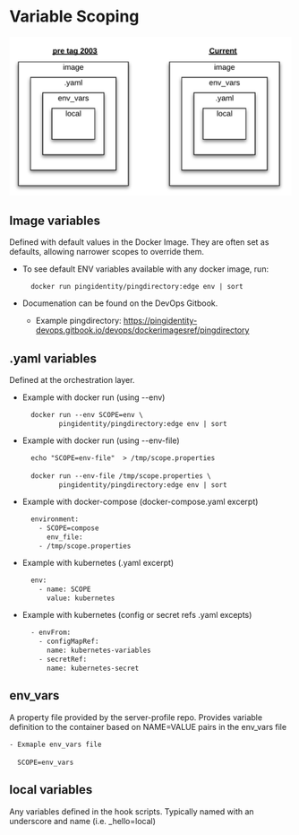 # Variable Scoping

![Variable Scoping](images/variableScoping-1.png)

## Image variables 
Defined with default values in the Docker Image.  They are often set as defaults, allowing narrower scopes to override them.

* To see default ENV variables available with any docker image, run:

        docker run pingidentity/pingdirectory:edge env | sort

* Documenation can be found on the DevOps Gitbook.

  * Example pingdirectory: https://pingidentity-devops.gitbook.io/devops/dockerimagesref/pingdirectory

## .yaml variables
Defined at the orchestration layer. 

* Example with docker run (using --env)

        docker run --env SCOPE=env \
               pingidentity/pingdirectory:edge env | sort
      
* Example with docker run (using --env-file)

        echo "SCOPE=env-file"  > /tmp/scope.properties

        docker run --env-file /tmp/scope.properties \
               pingidentity/pingdirectory:edge env | sort
   
* Example with docker-compose (docker-compose.yaml excerpt)

        environment:
          - SCOPE=compose
            env_file:
          - /tmp/scope.properties

* Example with kubernetes (.yaml excerpt)

        env:
          - name: SCOPE
            value: kubernetes

* Example with kubernetes  (config or secret refs .yaml excepts)

        - envFrom:
          - configMapRef:
            name: kubernetes-variables
          - secretRef:
            name: kubernetes-secret

## env_vars 
A property file provided by the server-profile repo.  Provides variable definition to the container based on NAME=VALUE pairs in the env_vars file

    - Exmaple env_vars file

      SCOPE=env_vars

## local variables 
Any variables defined in the hook scripts.  Typically named with an underscore and name (i.e. _hello=local)